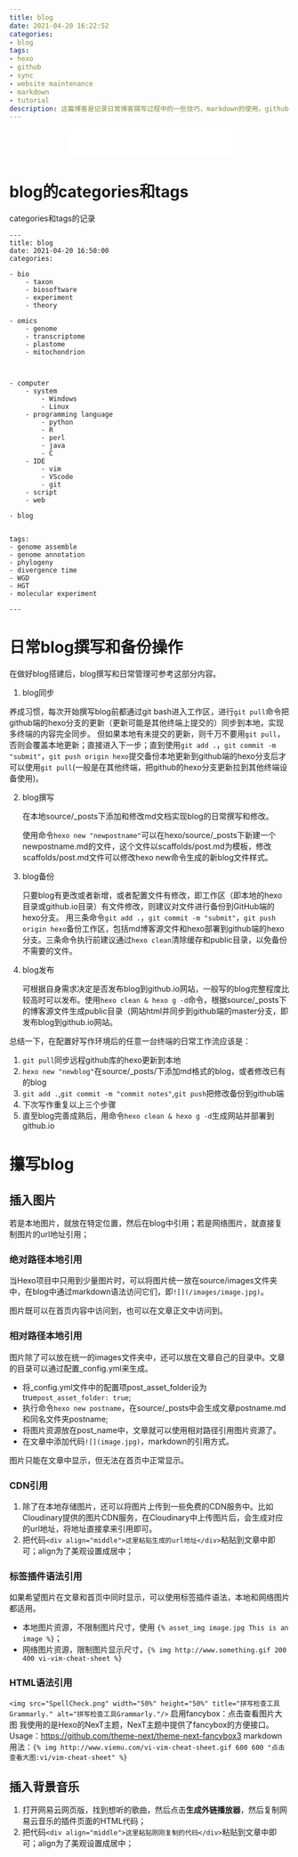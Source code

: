 ```yaml
---
title: blog
date: 2021-04-20 16:22:52
categories: 
- blog
tags: 
- hexo
- github
- sync
- website maintenance
- markdown
- tutorial
description: 这篇博客是记录日常博客撰写过程中的一些技巧，markdown的使用，github.io搭建网站的维护，hexo的使用等。
---
```


<div align="middle"><iframe frameborder="no" border="0" marginwidth="0" marginheight="0" width=298 height=52 src="//music.163.com/outchain/player?type=2&id=20707476&auto=1&height=32"></iframe><music URL></div>

# blog的categories和tags
categories和tags的记录

```
---
title: blog
date: 2021-04-20 16:50:00
categories: 

- bio
	- taxon
	- biosoftware
	- experiment
	- theory

- omics
	- genome
	- transcriptome
	- plastome
	- mitochondrion



- computer
	- system
		- Windows
		- Linux
	- programming language
		- python
		- R
		- perl
		- java
		- C
	- IDE
		- vim
		- VScode
		- git
	- script
	- web

- blog


tags: 
- genome assemble
- genome annotation
- phylogeny
- divergence time
- WGD
- HGT
- molecular experiment

---  
```

# 日常blog撰写和备份操作
在做好blog搭建后，blog撰写和日常管理可参考这部分内容。

1. blog同步
  
  养成习惯，每次开始撰写blog前都通过git bash进入工作区，进行`git pull`命令把github端的hexo分支的更新（更新可能是其他终端上提交的）同步到本地，实现多终端的内容完全同步。
  但如果本地有未提交的更新，则千万不要用`git pull`，否则会覆盖本地更新；直接进入下一步；直到使用`git add .`，`git commit -m "submit"`，`git push origin hexo`提交备份本地更新到github端的hexo分支后才可以使用`git pull`(一般是在其他终端，把github的hexo分支更新拉到其他终端设备使用)。

2. blog撰写
    
    在本地source/_posts下添加和修改md文档实现blog的日常撰写和修改。

    使用命令`hexo new "newpostname"`可以在hexo/source/_posts下新建一个newpostname.md的文件，这个文件以scaffolds/post.md为模板，修改scaffolds/post.md文件可以修改hexo new命令生成的新blog文件样式。

3. blog备份
   
   只要blog有更改或者新增，或者配置文件有修改，即工作区（即本地的hexo目录或github.io目录）有文件修改，则建议对文件进行备份到GitHub端的hexo分支。
   用三条命令`git add .`，`git commit -m "submit"`，`git push origin hexo`备份工作区，包括md博客源文件和hexo部署到github端的hexo分支。三条命令执行前建议通过`hexo clean`清除缓存和public目录，以免备份不需要的文件。

4. blog发布
    
    可根据自身需求决定是否发布blog到github.io网站，一般写的blog完整程度比较高时可以发布。使用`hexo clean & hexo g -d`命令，根据source/_posts下的博客源文件生成public目录（网站html并同步到github端的master分支，即发布blog到github.io网站。


总结一下，在配置好写作环境后的任意一台终端的日常工作流应该是：
1. `git pull`同步远程github库的hexo更新到本地
2. `hexo new "newblog"`在source/_posts/下添加md格式的blog，或者修改已有的blog
3. `git add .`,`git commit -m "commit notes"`,`git push`把修改备份到github端
4. 下次写作重复以上三个步骤
5. 直至blog完善成熟后，用命令`hexo clean & hexo g -d`生成网站并部署到github.io


# 攥写blog
## 插入图片
若是本地图片，就放在特定位置，然后在blog中引用；若是网络图片，就直接复制图片的url地址引用；
### 绝对路径本地引用
当Hexo项目中只用到少量图片时，可以将图片统一放在source/images文件夹中，在blog中通过markdown语法访问它们，即`![](/images/image.jpg)`。

图片既可以在首页内容中访问到，也可以在文章正文中访问到。

### 相对路径本地引用
图片除了可以放在统一的images文件夹中，还可以放在文章自己的目录中。文章的目录可以通过配置_config.yml来生成。
- 将_config.yml文件中的配置项post_asset_folder设为true`post_asset_folder: true`;
- 执行命令`hexo new postname`，在source/_posts中会生成文章postname.md和同名文件夹postname;
- 将图片资源放在post_name中，文章就可以使用相对路径引用图片资源了。
- 在文章中添加代码`![](image.jpg)`，markdown的引用方式。

图片只能在文章中显示，但无法在首页中正常显示。

### CDN引用
1. 除了在本地存储图片，还可以将图片上传到一些免费的CDN服务中。比如Cloudinary提供的图片CDN服务，在Cloudinary中上传图片后，会生成对应的url地址，将地址直接拿来引用即可。
2. 把代码`<div align="middle">这里粘贴生成的url地址</div>`粘贴到文章中即可；align为了美观设置成居中；

### 标签插件语法引用
如果希望图片在文章和首页中同时显示，可以使用标签插件语法，本地和网络图片都适用。
- 本地图片资源，不限制图片尺寸，使用 `{% asset_img image.jpg This is an image %}`；
- 网络图片资源，限制图片显示尺寸，`{% img http://www.something.gif 200 400 vi-vim-cheat-sheet %}` 

### HTML语法引用
`<img src="SpellCheck.png" width="50%" height="50%" title="拼写检查工具Grammarly." alt="拼写检查工具Grammarly."/>`
启用fancybox：点击查看图片大图
我使用的是Hexo的NexT主题，NexT主题中提供了fancybox的方便接口。
Usage：https://github.com/theme-next/theme-next-fancybox3
markdown用法：`{% img http://www.viemu.com/vi-vim-cheat-sheet.gif 600 600 "点击查看大图:vi/vim-cheat-sheet" %}`

## 插入背景音乐
1. 打开网易云网页版，找到想听的歌曲，然后点击**生成外链播放器**，然后复制网易云音乐的插件页面的HTML代码；
2. 把代码`<div align="middle">这里粘贴刚刚复制的代码</div>`粘贴到文章中即可；align为了美观设置成居中；
